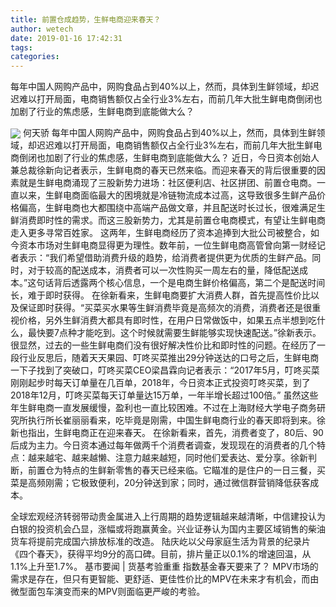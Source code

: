 ```yaml
---
title: 前置仓成趋势，生鲜电商迎来春天？
author: wetech
date: 2019-01-16 17:42:31
tags: 
categories: 
---
```

每年中国人网购产品中，网购食品占到40%以上，然而，具体到生鲜领域，却迟迟难以打开局面，电商销售额仅占全行业3%左右，而前几年大批生鲜电商倒闭也加剧了行业的焦虑感，生鲜电商到底能做大么？
<!-- more -->
<img align="center" border="0" src="https://imgcdn.yicai.com/uppics/images/2019/01/80259aade891a6cf728af166ccee45d7.jpg" />
何天骄
每年中国人网购产品中，网购食品占到40%以上，然而，具体到生鲜领域，却迟迟难以打开局面，电商销售额仅占全行业3%左右，而前几年大批生鲜电商倒闭也加剧了行业的焦虑感，生鲜电商到底能做大么？
近日，今日资本创始人兼总裁徐新向记者表示，生鲜电商的春天已然来临。而迎来春天的背后很重要的因素就是生鲜电商涌现了三股新势力进场：社区便利店、社区拼团、前置仓电商。一直以来，生鲜电商面临最大的困境就是冷链物流成本过高，这导致很多生鲜产品价格偏高，生鲜电商也大都围绕中高端产品做文章，并且配送时长过长，很难满足生鲜消费即时性的需求。而这三股新势力，尤其是前置仓电商模式，有望让生鲜电商走入更多寻常百姓家。
这两年，生鲜电商经历了资本追捧到大批公司被整合，如今资本市场对生鲜电商显得更为理性。数年前，一位生鲜电商高管曾向第一财经记者表示：“我们希望借助消费升级的趋势，给消费者提供更为优质的生鲜产品。同时，对于较高的配送成本，消费者可以一次性购买一周左右的量，降低配送成本。”这句话背后透露两个核心信息，一个是电商生鲜价格偏高，第二个是配送时间长，难于即时获得。
在徐新看来，生鲜电商要扩大消费人群，首先提高性价比以及保证即时获得。“买菜买水果等生鲜消费毕竟是高频次的消费，消费者还是很重视价格，另外生鲜消费大都具有即时性，在用户日常做饭中，如果五点半想到吃什么，最快要7点种才能吃到。这个时候就需要生鲜能够实现快速配送。”徐新表示。
很显然，过去的一些生鲜电商们没有很好解决性价比和即时性的问题。在经历了一段行业反思后，随着天天果园、叮咚买菜推出29分钟送达的口号之后，生鲜电商一下子找到了突破口，叮咚买菜CEO梁昌霖向记者表示：“2017年5月，叮咚买菜刚刚起步时每天订单量在几百单，2018年，今日资本正式投资叮咚买菜，到了2018年12月，叮咚买菜每天订单量达15万单，一年半增长超过100倍。”
虽然这些年生鲜电商一直发展缓慢，盈利也一直比较困难。不过在上海财经大学电子商务研究所执行所长崔丽丽看来，吃毕竟是刚需，中国生鲜电商行业的春天即将到来。徐新也指出，生鲜电商正在迎来春天。
在徐新看来，首先，消费者变了，80后、90后成为主力。今日资本通过每年做两千个消费者调查，发现现在的消费者的几个特点：越来越宅、越来越懒、注意力越来越短，同时他们爱表达、爱分享。徐新判断，前置仓为特点的生鲜新零售的春天已经来临。它瞄准的是住户的一日三餐，买菜是高频刚需；它极致便利，20分钟送到家；同时，通过微信群营销降低获客成本。
 
 
全球宏观经济转弱带动贵金属进入上行周期的趋势逻辑越来越清晰，中信建投认为白银的投资机会凸显，涨幅或将跑赢黄金。兴业证券认为国内主要区域销售的柴油货车将提前完成国六排放标准的改造。
陆庆屹以父母家庭生活为背景的纪录片《四个春天》，获得平均9分的高口碑。目前，排片量正以0.1%的增速回温，从1.1%上升至1.7%。
基市要闻 | 货基考验重重 指数基金春天要来了？
MPV市场的需求是存在，但只有更智能、更舒适、更佳性价比的MPV在未来才有机会，而由微型面包车演变而来的MPV则面临更严峻的考验。
